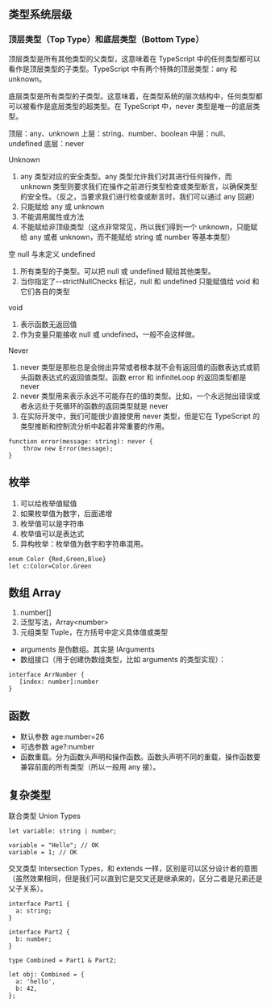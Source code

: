## 类型系统层级
### 顶层类型（Top Type）和底层类型（Bottom Type）
顶层类型是所有其他类型的父类型，这意味着在 TypeScript 中的任何类型都可以看作是顶层类型的子类型。TypeScript 中有两个特殊的顶层类型：any 和 unknown。

底层类型是所有类型的子类型。这意味着，在类型系统的层次结构中，任何类型都可以被看作是底层类型的超类型。在 TypeScript 中，never 类型是唯一的底层类型。

顶层：any、unknown
上层：string、number、boolean
中层：null、undefined
底层：never

Unknown 
1. any 类型对应的安全类型。any 类型允许我们对其进行任何操作，而 unknown 类型则要求我们在操作之前进行类型检查或类型断言，以确保类型的安全性。（反之，当要求我们进行检查或断言时，我们可以通过 any 回避）
2. 只能赋给 any 或 unknown
3. 不能调用属性或方法
4. 不能赋给非顶级类型（这点非常常见，所以我们得到一个 unknown，只能赋给 any 或者 unknown，而不能赋给 string 或 number 等基本类型）

空 null 与未定义 undefined
1. 所有类型的子类型。可以把 null 或 undefined 赋给其他类型。
2. 当你指定了--strictNullChecks 标记，null 和 undefined 只能赋值给 void 和它们各自的类型

void
1. 表示函数无返回值
2. 作为变量只能接收 null 或 undefined，一般不会这样做。

Never
1. never 类型是那些总是会抛出异常或者根本就不会有返回值的函数表达式或箭头函数表达式的返回值类型。函数 error 和 infiniteLoop 的返回类型都是 never
2. never 类型用来表示永远不可能存在的值的类型。比如，一个永远抛出错误或者永远处于死循环的函数的返回类型就是 never
3. 在实际开发中，我们可能很少直接使用 never 类型，但是它在 TypeScript 的类型推断和控制流分析中起着非常重要的作用。
```
function error(message: string): never {
    throw new Error(message);
}
```

## 枚举
1. 可以给枚举值赋值
2. 如果枚举值为数字，后面递增
3. 枚举值可以是字符串
4. 枚举值可以是表达式
5. 异构枚举：枚举值为数字和字符串混用。
```
enum Color {Red,Green,Blue}
let c:Color=Color.Green
```

## 数组 Array
1. number\[\]
2. 泛型写法，Array\<number\>
3. 元组类型 Tuple，在方括号中定义具体值或类型
- arguments 是伪数组。其实是 IArguments
- 数组接口（用于创建伪数组类型，比如 arguments 的类型实现）：
```  
interface ArrNumber {
  ​	[index: number]:number
}
```

## 函数
- 默认参数 age:number=26
- 可选参数 age?:number
- 函数重载。分为函数头声明和操作函数。函数头声明不同的重载，操作函数要兼容前面的所有类型（所以一般用 any 接）。

## 复杂类型
联合类型 Union Types
```
let variable: string | number;

variable = "Hello"; // OK
variable = 1; // OK

```

交叉类型 Intersection Types，和 extends 一样，区别是可以区分设计者的意图 （虽然效果相同，但是我们可以直到它是交叉还是继承来的，区分二者是兄弟还是父子关系）。
```
interface Part1 { 
  a: string;
}

interface Part2 { 
  b: number;
}

type Combined = Part1 & Part2;

let obj: Combined = { 
  a: 'hello',
  b: 42,
};
```